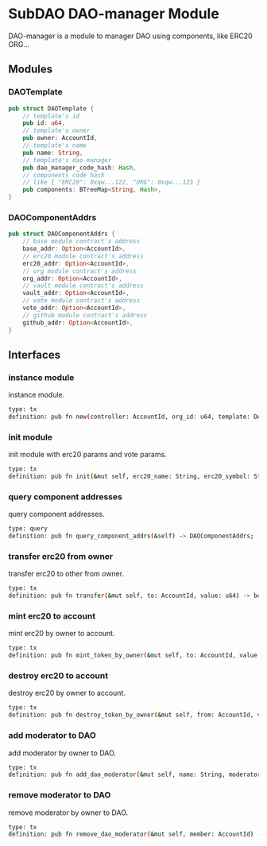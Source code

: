 # SubDAO DAO-manager Module

DAO-manager is a module to manager DAO using components, like ERC20 ORG...

## Modules

### DAOTemplate
```rust
pub struct DAOTemplate {
    // template's id
    pub id: u64,
    // template's owner
    pub owner: AccountId,
    // template's name
    pub name: String,
    // template's dao manager
    pub dao_manager_code_hash: Hash,
    // components code hash
    // like { "ERC20": 0xqw...122, "ORG": 0xqw...123 }
    pub components: BTreeMap<String, Hash>,
}
```

### DAOComponentAddrs
```rust
pub struct DAOComponentAddrs {
    // base module contract's address
    base_addr: Option<AccountId>,
    // erc20 module contract's address
    erc20_addr: Option<AccountId>,
    // org module contract's address
    org_addr: Option<AccountId>,
    // vault module contract's address
    vault_addr: Option<AccountId>,
    // vote module contract's address
    vote_addr: Option<AccountId>,
    // github module contract's address
    github_addr: Option<AccountId>,
}
```

## Interfaces

### instance module
instance module.
```bash
type: tx
definition: pub fn new(controller: AccountId, org_id: u64, template: DAOTemplate) -> Self;
```

### init module
init module with erc20 params and vote params.
```bash
type: tx
definition: pub fn init(&mut self, erc20_name: String, erc20_symbol: String, erc20_initial_supply: u64, erc20_decimals: u8) -> bool;
```

### query component addresses
query component addresses.
```bash
type: query
definition: pub fn query_component_addrs(&self) -> DAOComponentAddrs;
```

### transfer erc20 from owner
transfer erc20 to other from owner.
```bash
type: tx
definition: pub fn transfer(&mut self, to: AccountId, value: u64) -> bool;
```

### mint erc20 to account
mint erc20 by owner to account.
```bash
type: tx
definition: pub fn mint_token_by_owner(&mut self, to: AccountId, value: u64, ) -> bool;
```

### destroy erc20 to account
destroy erc20 by owner to account.
```bash
type: tx
definition: pub fn destroy_token_by_owner(&mut self, from: AccountId, value: u64) -> bool;
```

### add moderator to DAO
add moderator by owner to DAO.
```bash
type: tx
definition: pub fn add_dao_moderator(&mut self, name: String, moderator: AccountId) -> bool;
```

### remove moderator to DAO
remove moderator by owner to DAO.
```bash
type: tx
definition: pub fn remove_dao_moderator(&mut self, member: AccountId) -> bool;
```


